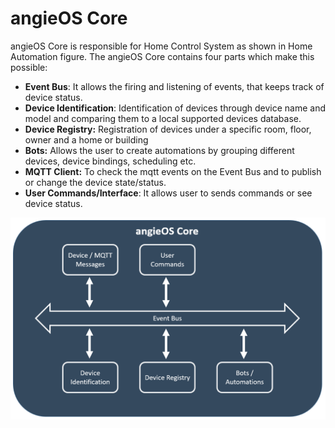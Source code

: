 # angieOS Core

angieOS Core is responsible for Home Control System as shown in Home Automation figure. The angieOS Core contains four parts which make this possible:

* **Event Bus**: It allows the firing and listening of events, that keeps track of device status.
* **Device Identification**: Identification of devices through device name and model and comparing them to a local supported devices database.
* **Device Registry:** Registration of devices under a specific room, floor, owner and a home or building
* **Bots:** Allows the user to create automations by grouping different devices, device bindings, scheduling etc.
* **MQTT Client:** To check the mqtt events on the Event Bus and to publish or change the device state/status.
*  **User Commands/Interface**: It allows user to sends commands or see device status.

![angieOS Core Diagram](../../../.gitbook/assets/image%20%284%29.png)


